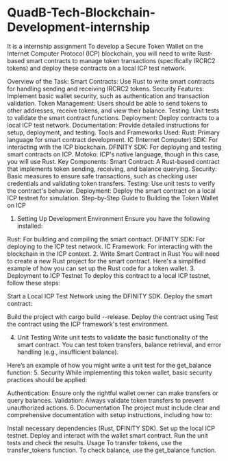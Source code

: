 # QuadB-Tech-Blockchain-Development-internship
It is a internship assignment
To develop a Secure Token Wallet on the Internet Computer Protocol (ICP) blockchain, you will need to write Rust-based smart contracts to manage token transactions (specifically IRCRC2 tokens) and deploy these contracts on a local ICP test network.

Overview of the Task:
Smart Contracts: Use Rust to write smart contracts for handling sending and receiving IRCRC2 tokens.
Security Features: Implement basic wallet security, such as authentication and transaction validation.
Token Management: Users should be able to send tokens to other addresses, receive tokens, and view their balance.
Testing: Unit tests to validate the smart contract functions.
Deployment: Deploy contracts to a local ICP test network.
Documentation: Provide detailed instructions for setup, deployment, and testing.
Tools and Frameworks Used:
Rust: Primary language for smart contract development.
IC (Internet Computer) SDK: For interacting with the ICP blockchain.
DFINITY SDK: For deploying and testing smart contracts on ICP.
Motoko: ICP's native language, though in this case, you will use Rust.
Key Components:
Smart Contract: A Rust-based contract that implements token sending, receiving, and balance querying.
Security: Basic measures to ensure safe transactions, such as checking user credentials and validating token transfers.
Testing: Use unit tests to verify the contract's behavior.
Deployment: Deploy the smart contract on a local ICP testnet for simulation.
Step-by-Step Guide to Building the Token Wallet on ICP
1. Setting Up Development Environment
Ensure you have the following installed:

Rust: For building and compiling the smart contract.
DFINITY SDK: For deploying to the ICP test network.
IC Framework: For interacting with the blockchain in the ICP context.
2. Write Smart Contract in Rust
You will need to create a new Rust project for the smart contract. Here's a simplified example of how you can set up the Rust code for a token wallet.
3. Deployment to ICP Testnet
To deploy this contract to a local ICP testnet, follow these steps:

Start a Local ICP Test Network using the DFINITY SDK.
Deploy the smart contract:

Build the project with cargo build --release.
Deploy the contract using 
Test the contract using the ICP framework's test environment.

4. Unit Testing
Write unit tests to validate the basic functionality of the smart contract. You can test token transfers, balance retrieval, and error handling (e.g., insufficient balance).

Here’s an example of how you might write a unit test for the get_balance function:
5. Security
While implementing this token wallet, basic security practices should be applied:

Authentication: Ensure only the rightful wallet owner can make transfers or query balances.
Validation: Always validate token transfers to prevent unauthorized actions.
6. Documentation
The project must include clear and comprehensive documentation with setup instructions, including how to:

Install necessary dependencies (Rust, DFINITY SDK).
Set up the local ICP testnet.
Deploy and interact with the wallet smart contract.
Run the unit tests and check the results.
Usage
To transfer tokens, use the transfer_tokens function.
To check balance, use the get_balance function.
